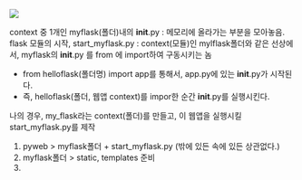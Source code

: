 ![](http://cfile24.uf.tistory.com/image/993AD0445D4646A83AB112)



context 중 1개인 myflask(폴더)내의 __init__.py : 메모리에 올라가는 부분을 모아놓음. flask 모듈의 시작, 
start_myflask.py : context(모듈)인 mylflask폴더와 같은 선상에서,  myflask의  __init__.py 를  from 에 import하여 구동시키는 놈
 - from helloflask(폴더명) import app를 통해서, app.py에 있는 __init__.py가 시작된다.
 - 즉, helloflask(폴더, 웹앱 context)를 impor한 순간 __init__.py를 실행시킨다.

 나의 경우, my_flask라는 context(폴더)를 만들고, 이 웹앱을 실행시킬 start_myflask.py를 제작

1. pyweb > myflask폴더 + start_myflask.py (밖에 있든 속에 있든 상관없다.)
2. myflask폴더 > static, templates 준비
3. 